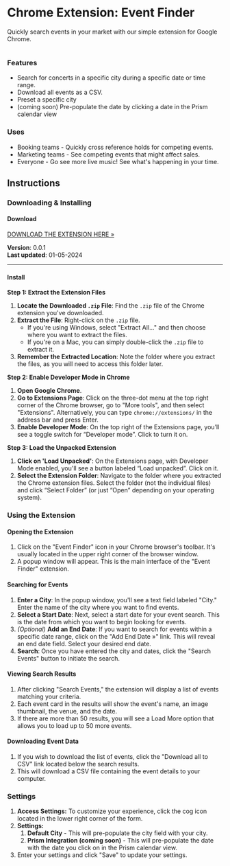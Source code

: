# Chrome Extension: Event Finder
Quickly search events in your market with our simple extension for Google Chrome.


<div align="center">


<figure><img src="https://files.gitbook.com/v0/b/gitbook-x-prod.appspot.com/o/spaces%2FqAQ90jsQ9Dz1TDhvquxy%2Fuploads%2FaHij05Znos2R0tapAp2v%2FCleanShot%202024-01-05%20at%2012.46.10.jpg?alt=media&token=29b216ba-44d5-44ee-9d09-6fd016163148" alt=""><figcaption></figcaption></figure>


</div>

### Features

* Search for concerts in a specific city during a specific date or time range.
* Download all events as a CSV.
* Preset a specific city
* (coming soon) Pre-populate the date by clicking a date in the Prism calendar view

### Uses

* Booking teams - Quickly cross reference holds for competing events.
* Marketing teams - See competing events that might affect sales.
* Everyone - Go see more live music! See what's happening in your time.

## Instructions

### Downloading &#x26; Installing

#### Download

[DOWNLOAD THE EXTENSION HERE »](https://getsparrow.co/event\_finder/event\_finder.zip)

**Version**: 0.0.1\
**Last updated**: 01-05-2024

***

#### Install

**Step 1: Extract the Extension Files**

1. **Locate the Downloaded `.zip` File**: Find the `.zip` file of the Chrome extension you've downloaded.
2. **Extract the File**: Right-click on the `.zip` file.
   * If you're using Windows, select "Extract All..." and then choose where you want to extract the files.
   * If you're on a Mac, you can simply double-click the `.zip` file to extract it.
3. **Remember the Extracted Location**: Note the folder where you extract the files, as you will need to access this folder later.

**Step 2: Enable Developer Mode in Chrome**

1. **Open Google Chrome**.
2. **Go to Extensions Page**: Click on the three-dot menu at the top right corner of the Chrome browser, go to "More tools", and then select "Extensions". Alternatively, you can type `chrome://extensions/` in the address bar and press Enter.
3. **Enable Developer Mode**: On the top right of the Extensions page, you’ll see a toggle switch for “Developer mode”. Click to turn it on.

**Step 3: Load the Unpacked Extension**

1. **Click on 'Load Unpacked'**: On the Extensions page, with Developer Mode enabled, you'll see a button labeled “Load unpacked”. Click on it.
2. **Select the Extension Folder**: Navigate to the folder where you extracted the Chrome extension files. Select the folder (not the individual files) and click “Select Folder” (or just “Open” depending on your operating system).

### Using the Extension

#### Opening the Extension

1. Click on the "Event Finder" icon in your Chrome browser's toolbar. It's usually located in the upper right corner of the browser window.
2. A popup window will appear. This is the main interface of the "Event Finder" extension.

#### Searching for Events

1. **Enter a City**: In the popup window, you'll see a text field labeled "City." Enter the name of the city where you want to find events.
2. **Select a Start Date**: Next, select a start date for your event search. This is the date from which you want to begin looking for events.
3. _(Optional)_ **Add an End Date**: If you want to search for events within a specific date range, click on the "Add End Date »" link. This will reveal an end date field. Select your desired end date.
4. **Search**: Once you have entered the city and dates, click the "Search Events" button to initiate the search.

#### Viewing Search Results

1. After clicking "Search Events," the extension will display a list of events matching your criteria.
2. Each event card in the results will show the event's name, an image thumbnail, the venue, and the date.
3. If there are more than 50 results, you will see a Load More option that allows you to load up to 50 more events.

#### Downloading Event Data

1. If you wish to download the list of events, click the "Download all to CSV" link located below the search results.
2. This will download a CSV file containing the event details to your computer.

### Settings

1. **Access Settings:** To customize your experience, click the cog icon located in the lower right corner of the form.
2. **Settings:**
   1. **Default City** - This will pre-populate the city field with your city.
   2. **Prism Integration (coming soon)** - This will pre-populate the date with the date you click on in the Prism calendar view.
3. Enter your settings and click "Save" to update your settings.
